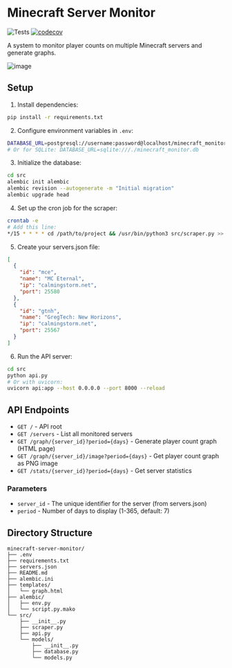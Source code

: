 # Minecraft Server Monitor

![Tests](https://github.com/TargetedEntropy/minecraft-server-monitor/workflows/Tests/badge.svg)
[![codecov](https://codecov.io/gh/TargetedEntropy/minecraft-server-monitor/branch/master/graph/badge.svg)](https://codecov.io/gh/TargetedEntropy/minecraft-server-monitor)

A system to monitor player counts on multiple Minecraft servers and generate graphs.

![image](https://i.imgur.com/7Ni4YsC.png)

## Setup

1. Install dependencies:
```bash
pip install -r requirements.txt
```

2. Configure environment variables in `.env`:
```bash
DATABASE_URL=postgresql://username:password@localhost/minecraft_monitor
# Or for SQLite: DATABASE_URL=sqlite:///./minecraft_monitor.db
```

3. Initialize the database:
```bash
cd src
alembic init alembic
alembic revision --autogenerate -m "Initial migration"
alembic upgrade head
```

4. Set up the cron job for the scraper:
```bash
crontab -e
# Add this line:
*/15 * * * * cd /path/to/project && /usr/bin/python3 src/scraper.py >> /var/log/minecraft_scraper.log 2>&1
```

5. Create your servers.json file:
```json
[
  {
    "id": "mce",
    "name": "MC Eternal",
    "ip": "calmingstorm.net",
    "port": 25580
  },
  {
    "id": "gtnh",
    "name": "GregTech: New Horizons",
    "ip": "calmingstorm.net",
    "port": 25567
  }
]
```

6. Run the API server:
```bash
cd src
python api.py
# Or with uvicorn:
uvicorn api:app --host 0.0.0.0 --port 8000 --reload
```

## API Endpoints

- `GET /` - API root
- `GET /servers` - List all monitored servers
- `GET /graph/{server_id}?period={days}` - Generate player count graph (HTML page)
- `GET /graph/{server_id}/image?period={days}` - Get player count graph as PNG image
- `GET /stats/{server_id}?period={days}` - Get server statistics

### Parameters

- `server_id` - The unique identifier for the server (from servers.json)
- `period` - Number of days to display (1-365, default: 7)

## Directory Structure

```
minecraft-server-monitor/
├── .env
├── requirements.txt
├── servers.json
├── README.md
├── alembic.ini
├── templates/
│   └── graph.html
├── alembic/
│   ├── env.py
│   └── script.py.mako
└── src/
    ├── __init__.py
    ├── scraper.py
    ├── api.py
    └── models/
        ├── __init__.py
        ├── database.py
        └── models.py
```